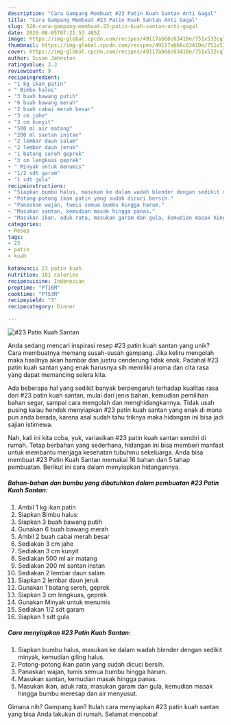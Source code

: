 ```yaml
---
description: "Cara Gampang Membuat #23 Patin Kuah Santan Anti Gagal"
title: "Cara Gampang Membuat #23 Patin Kuah Santan Anti Gagal"
slug: 526-cara-gampang-membuat-23-patin-kuah-santan-anti-gagal
date: 2020-08-05T07:21:53.485Z
image: https://img-global.cpcdn.com/recipes/49117ab66c63410e/751x532cq70/23-patin-kuah-santan-foto-resep-utama.jpg
thumbnail: https://img-global.cpcdn.com/recipes/49117ab66c63410e/751x532cq70/23-patin-kuah-santan-foto-resep-utama.jpg
cover: https://img-global.cpcdn.com/recipes/49117ab66c63410e/751x532cq70/23-patin-kuah-santan-foto-resep-utama.jpg
author: Susan Johnston
ratingvalue: 3.3
reviewcount: 9
recipeingredient:
- "1 kg ikan patin"
- " Bimbu halus"
- "3 buah bawang putih"
- "6 buah bawang merah"
- "2 buah cabai merah besar"
- "3 cm jahe"
- "3 cm kunyit"
- "500 ml air matang"
- "200 ml santan instan"
- "2 lembar daun salam"
- "2 lembar daun jeruk"
- "1 batang sereh geprek"
- "3 cm lengkuas geprek"
- " Minyak untuk menumis"
- "1/2 sdt garam"
- "1 sdt gula"
recipeinstructions:
- "Siapkan bumbu halus, masukan ke dalam wadah blender dengan sedikit minyak, kemudian giling halus."
- "Potong-potong ikan patin yang sudah dicuci bersih."
- "Panaskan wajan, tumis semua bumbu hingga harum."
- "Masukan santan, kemudian masak hingga panas."
- "Masukan ikan, aduk rata, masukan garam dan gula, kemudian masak hingga bumbu meresap dan air menyusut."
categories:
- Resep
tags:
- 23
- patin
- kuah

katakunci: 23 patin kuah 
nutrition: 181 calories
recipecuisine: Indonesian
preptime: "PT16M"
cooktime: "PT53M"
recipeyield: "3"
recipecategory: Dinner

---
```



![#23 Patin Kuah Santan](https://img-global.cpcdn.com/recipes/49117ab66c63410e/751x532cq70/23-patin-kuah-santan-foto-resep-utama.jpg)

Anda sedang mencari inspirasi resep #23 patin kuah santan yang unik? Cara membuatnya memang susah-susah gampang. Jika keliru mengolah maka hasilnya akan hambar dan justru cenderung tidak enak. Padahal #23 patin kuah santan yang enak harusnya sih memiliki aroma dan cita rasa yang dapat memancing selera kita.

Ada beberapa hal yang sedikit banyak berpengaruh terhadap kualitas rasa dari #23 patin kuah santan, mulai dari jenis bahan, kemudian pemilihan bahan segar, sampai cara mengolah dan menghidangkannya. Tidak usah pusing kalau hendak menyiapkan #23 patin kuah santan yang enak di mana pun anda berada, karena asal sudah tahu triknya maka hidangan ini bisa jadi sajian istimewa.




Nah, kali ini kita coba, yuk, variasikan #23 patin kuah santan sendiri di rumah. Tetap berbahan yang sederhana, hidangan ini bisa memberi manfaat untuk membantu menjaga kesehatan tubuhmu sekeluarga. Anda bisa membuat #23 Patin Kuah Santan memakai 16 bahan dan 5 tahap pembuatan. Berikut ini cara dalam menyiapkan hidangannya.

<!--inarticleads1-->

##### Bahan-bahan dan bumbu yang dibutuhkan dalam pembuatan #23 Patin Kuah Santan:

1. Ambil 1 kg ikan patin
1. Siapkan  Bimbu halus:
1. Siapkan 3 buah bawang putih
1. Gunakan 6 buah bawang merah
1. Ambil 2 buah cabai merah besar
1. Sediakan 3 cm jahe
1. Sediakan 3 cm kunyit
1. Sediakan 500 ml air matang
1. Sediakan 200 ml santan instan
1. Sediakan 2 lembar daun salam
1. Siapkan 2 lembar daun jeruk
1. Gunakan 1 batang sereh, geprek
1. Siapkan 3 cm lengkuas, geprek
1. Gunakan  Minyak untuk menumis
1. Sediakan 1/2 sdt garam
1. Siapkan 1 sdt gula




<!--inarticleads2-->

##### Cara menyiapkan #23 Patin Kuah Santan:

1. Siapkan bumbu halus, masukan ke dalam wadah blender dengan sedikit minyak, kemudian giling halus.
1. Potong-potong ikan patin yang sudah dicuci bersih.
1. Panaskan wajan, tumis semua bumbu hingga harum.
1. Masukan santan, kemudian masak hingga panas.
1. Masukan ikan, aduk rata, masukan garam dan gula, kemudian masak hingga bumbu meresap dan air menyusut.




Gimana nih? Gampang kan? Itulah cara menyiapkan #23 patin kuah santan yang bisa Anda lakukan di rumah. Selamat mencoba!
